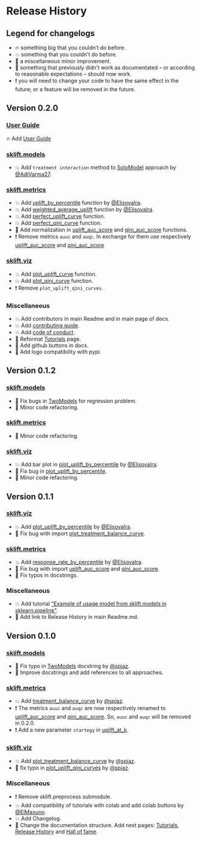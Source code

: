 # Release History

## Legend for changelogs

* 🔥 something big that you couldn’t do before.
* 💥 something that you couldn’t do before.
* 📝 a miscellaneous minor improvement.
* 🔨 something that previously didn’t work as documentated – or according to reasonable expectations – should now work.
* ❗️ you will need to change your code to have the same effect in the future; or a feature will be removed in the future.

## Version 0.2.0

### [User Guide](https://scikit-uplift.readthedocs.io/en/latest/user_guide.html)

🔥 Add [User Guide](https://scikit-uplift.readthedocs.io/en/latest/user_guide.html)

### [sklift.models](https://scikit-uplift.readthedocs.io/en/latest/api/models.html)

* 💥 Add `treatment interaction` method to [SoloModel](https://scikit-uplift.readthedocs.io/en/latest/api/viz.html#sklift.models.models.SoloModel) approach by [@AdiVarma27](https://github.com/AdiVarma27).

### [sklift.metrics](https://scikit-uplift.readthedocs.io/en/latest/api/metrics.html)

* 💥 Add [uplift_by_percentile](https://scikit-uplift.readthedocs.io/en/latest/api/metrics/uplift_by_percentile.html) function by [@ElisovaIra](https://github.com/ElisovaIra).
* 💥 Add [weighted_average_uplift](https://scikit-uplift.readthedocs.io/en/latest/api/metrics/weighted_average_uplift.html) function by [@ElisovaIra](https://github.com/ElisovaIra).
* 💥 Add [perfect_uplift_curve](https://scikit-uplift.readthedocs.io/en/latest/api/metrics/perfect_uplift_curve.html) function.
* 💥 Add [perfect_qini_curve](https://scikit-uplift.readthedocs.io/en/latest/api/metrics/perfect_qini_curve.html) function.
* 🔨 Add normalization in [uplift_auc_score](https://scikit-uplift.readthedocs.io/en/latest/api/metrics/uplift_auc_score.html) and [qini_auc_score](https://scikit-uplift.readthedocs.io/en/latest/api/metrics/qini_auc_score.html) functions.
* ❗ Remove metrics `auuc` and `auqc`. In exchange for them use respectively [uplift_auc_score](https://scikit-uplift.readthedocs.io/en/latest/api/metrics/uplift_auc_score.html) and [qini_auc_score](https://scikit-uplift.readthedocs.io/en/latest/api/metrics/qini_auc_score.html)

### [sklift.viz](https://scikit-uplift.readthedocs.io/en/latest/api/viz.html)

* 💥 Add [plot_uplift_curve](https://scikit-uplift.readthedocs.io/en/latest/api/viz/plot_uplift_curve.html) function.
* 💥 Add [plot_qini_curve](https://scikit-uplift.readthedocs.io/en/latest/api/viz/plot_qini_curve.html) function.
* ❗ Remove `plot_uplift_qini_curves`.

### Miscellaneous

* 💥 Add contributors in main Readme and in main page of docs.
* 💥 Add [contributing guide](https://scikit-uplift.readthedocs.io/en/latest/contributing.html).
* 💥 Add [code of conduct](https://github.com/maks-sh/scikit-uplift/blob/master/.github/CODE_OF_CONDUCT.md).
* 📝 Reformat [Tutorials](https://scikit-uplift.readthedocs.io/en/latest/tutorials.html) page.
* 📝 Add github buttons in docs.
* 📝 Add logo compatibility with pypi.

## Version 0.1.2

### [sklift.models](https://scikit-uplift.readthedocs.io/en/v0.1.2/api/models.html)

* 🔨 Fix bugs in [TwoModels](https://scikit-uplift.readthedocs.io/en/v0.1.2/api/models.html#sklift.models.models.TwoModels) for regression problem.
* 📝 Minor code refactoring.

### [sklift.metrics](https://scikit-uplift.readthedocs.io/en/v0.1.2/api/metrics.html)

* 📝 Minor code refactoring.

### [sklift.viz](https://scikit-uplift.readthedocs.io/en/v0.1.2/api/viz.html)

* 💥 Add bar plot in [plot_uplift_by_percentile](https://scikit-uplift.readthedocs.io/en/v0.1.2/api/viz.html#sklift.viz.base.plot_uplift_by_percentile) by [@ElisovaIra](https://github.com/ElisovaIra).
* 🔨 Fix bug in [plot_uplift_by_percentile](https://scikit-uplift.readthedocs.io/en/v0.1.2/api/viz.html#sklift.viz.base.plot_uplift_by_percentile).
* 📝 Minor code refactoring.

## Version 0.1.1

### [sklift.viz](https://scikit-uplift.readthedocs.io/en/v0.1.1/api/viz.html)

* 💥 Add [plot_uplift_by_percentile](https://scikit-uplift.readthedocs.io/en/v0.1.1/api/viz.html#sklift.viz.base.plot_uplift_by_percentile) by [@ElisovaIra](https://github.com/ElisovaIra).
* 🔨 Fix bug with import [plot_treatment_balance_curve](https://scikit-uplift.readthedocs.io/en/v0.1.1/api/viz.html#sklift.viz.base.plot_treatment_balance_curve).

### [sklift.metrics](https://scikit-uplift.readthedocs.io/en/v0.1.1/api/metrics.html)

* 💥 Add [response_rate_by_percentile](https://scikit-uplift.readthedocs.io/en/v0.1.1/api/viz.html#sklift.metrics.metrics.response_rate_by_percentile) by [@ElisovaIra](https://github.com/ElisovaIra).
* 🔨 Fix bug with import [uplift_auc_score](https://scikit-uplift.readthedocs.io/en/v0.1.1/api/metrics.html#sklift.metrics.metrics.uplift_auc_score) and [qini_auc_score](https://scikit-uplift.readthedocs.io/en/v0.1.1/metrics.html#sklift.metrics.metrics.qini_auc_score).
* 📝 Fix typos in docstrings.

### Miscellaneous

* 💥 Add tutorial ["Example of usage model from sklift.models in sklearn.pipeline"](https://nbviewer.jupyter.org/github/maks-sh/scikit-uplift/blob/master/notebooks/pipeline_usage_EN.ipynb).
* 📝 Add link to Release History in main Readme.md.

## Version 0.1.0

### [sklift.models](https://scikit-uplift.readthedocs.io/en/v0.1.0/api/models.html)

* 📝 Fix typo in [TwoModels](https://scikit-uplift.readthedocs.io/en/v0.1.0/api/models.html#sklift.models.models.TwoModels) docstring by [@spiaz](https://github.com/spiaz).
* 📝 Improve docstrings and add references to all approaches.

### [sklift.metrics](https://scikit-uplift.readthedocs.io/en/v0.1.0/api/metrics.html)

* 💥 Add [treatment_balance_curve](https://scikit-uplift.readthedocs.io/en/v0.1.0/api/metrics.html#sklift.metrics.metrics.treatment_balance_curve) by [@spiaz](https://github.com/spiaz).
* ❗️ The metrics `auuc` and `auqc` are now respectively renamed to [uplift_auc_score](https://scikit-uplift.readthedocs.io/en/v0.1.0/api/metrics.html#sklift.metrics.metrics.uplift_auc_score) and [qini_auc_score](https://scikit-uplift.readthedocs.io/en/v0.1.0/metrics.html#sklift.metrics.metrics.qini_auc_score). So, `auuc` and `auqc` will be removed in 0.2.0.
* ❗️ Add a new parameter `startegy` in [uplift_at_k](https://scikit-uplift.readthedocs.io/en/v0.1.0/metrics.html#sklift.metrics.metrics.uplift_at_k).

### [sklift.viz](https://scikit-uplift.readthedocs.io/en/v0.1.0/api/viz.html)

* 💥 Add [plot_treatment_balance_curve](https://scikit-uplift.readthedocs.io/en/v0.1.0/api/viz.html#sklift.viz.base.plot_treatment_balance_curve) by [@spiaz](https://github.com/spiaz).
* 📝 fix typo in [plot_uplift_qini_curves](https://scikit-uplift.readthedocs.io/en/v0.1.0/api/viz.html#sklift.viz.base.plot_uplift_qini_curves) by [@spiaz](https://github.com/spiaz).

### Miscellaneous

* ❗️ Remove sklift.preprocess submodule.
* 💥 Add compatibility of tutorials with colab and add colab buttons by [@ElMaxuno](https://github.com/ElMaxuno).
* 💥 Add Changelog.
* 📝 Change the documentation structure. Add next pages: [Tutorials](https://scikit-uplift.readthedocs.io/en/v0.1.0/tutorials.html), [Release History](https://scikit-uplift.readthedocs.io/en/v0.1.0/changelog.html) and [Hall of fame](https://scikit-uplift.readthedocs.io/en/v0.1.0/hall_of_fame.html).